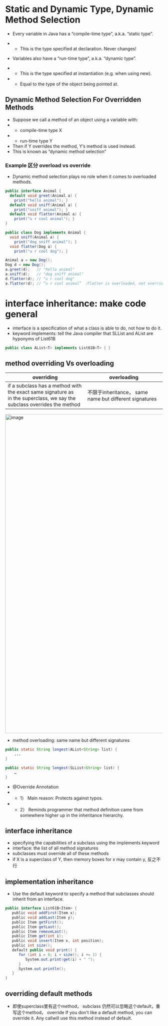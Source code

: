 # Static and Dynamic Type, Dynamic Method Selection
* Every variable in Java has a “compile-time type”, a.k.a. “static type”.
* * This is the type specified at declaration. Never changes!

* Variables also have a “run-time type”, a.k.a. “dynamic type”.
* * This is the type specified at instantiation (e.g. when using new).
* * Equal to the type of the object being pointed at.

## Dynamic Method Selection For Overridden Methods
* Suppose we call a method of an object using a variable with:
* * compile-time type X
* * run-time type Y
* Then if Y overrides the method, Y’s method is used instead. 
* This is known as “dynamic method selection”

### Example 区分 overload vs override 
* Dynamic method selection plays no role when it comes to overloaded methods.
```java 
public interface Animal {
  default void greet(Animal a) {
    print("hello animal"); }
  default void sniff(Animal a) {
    print("sniff animal"); }
  default void flatter(Animal a) {
    print("u r cool animal"); }
}
```
```java 
public class Dog implements Animal {
  void sniff(Animal a) {
    print("dog sniff animal"); }
  void flatter(Dog a) {
    print("u r cool dog"); }
```
```java 
Animal a = new Dog();
Dog d = new Dog();
a.greet(d);   // "hello animal"
a.sniff(d);   // "dog sniff animal"
d.flatter(d); // "u r cool dog"
a.flatter(d); // “u r cool animal” （flatter is overloaded, not overridden!）
```




# interface inheritance: make code general 
* interface is a specification of what a class is able to do, not how to do it. 
* keyword implements: tell the Java compiler that SLList and AList are hyponyms of List61B
```java
public class AList<T> implements List61B<T> { }
```
## method overriding Vs overloading 
| overriding | overloading |
|------------|-------------|
|if a subclass has a method with the exact same signature as<br>in the superclass, we say the subclass overrides the method | 不限于inheritance， same name but different signatures|

<img width="1021" alt="image" src="https://user-images.githubusercontent.com/118059669/216485490-67b4613c-0cb3-4cdb-bcb6-583d11d19c59.png">

* method overloading: same name but different signatures 
```java
public static String longest(AList<String> list) {
    ...
}

public static String longest(SLList<String> list) {
    …
}
```
* @Override Annotation 
* * 1） Main reason: Protects against typos.
* * 2） Reminds programmer that method definition came from somewhere higher up in the inheritance hierarchy.
## interface inheritance 
* specifying the capabilities of a subclass using the implements keyword
* interface: the list of all method signatures
* subclasses must override all of these methods
* if X is a superclass of Y, then memory boxes for x may contain y, 反之不行

## implementation inheritance
* Use the default keyword to specify a method that subclasses should inherit from an interface.
```java 
public interface List61B<Item> {
   public void addFirst(Item x);
   public void addLast(Item y);
   public Item getFirst();
   public Item getLast();
   public Item removeLast();
   public Item get(int i);
   public void insert(Item x, int position);
   public int size();  
   default public void print() {
      for (int i = 0; i < size(); i += 1) {
         System.out.print(get(i) + " ");
      }
      System.out.println();
   }
}
```
## overriding default methods 
* 即使superclass里有这个method， subclass 仍然可以忽略这个default，重写这个method， override 
If you don’t like a default method, you can override it. Any callwill use this method instead of default.


